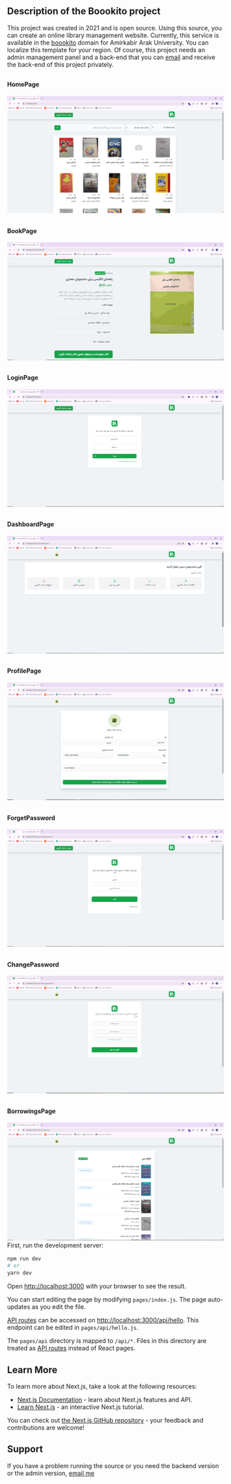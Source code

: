 ##  Description of the Boookito project 
This project was created in 2021 and is open source. Using this source, you can create an online library management website. Currently, this service is available in the [boookito](https://boookito.ir) domain for Amirkabir Arak University.
You can localize this template for your region.
Of course, this project needs an admin management panel and a back-end that you can [email](mailto:m789219@gmail.com) and receive the back-end of this project privately.

## <h4> HomePage </h4> 
![Homapage](./public/screenshots/home-page.PNG)
## <h4> BookPage </h4> 
![Bookpage](./public/screenshots/book-page.PNG)
## <h4> LoginPage </h4> 
![Loginpage](./public/screenshots/login-page.PNG)
## <h4> DashboardPage </h4> 
![Dashboardpage](./public/screenshots/dashboard-page.PNG)
## <h4> ProfilePage </h4> 
![Dashboardpage](./public/screenshots/profile-page.PNG)
## <h4> ForgetPassword </h4> 
![Dashboardpage](./public/screenshots/forgetpassword-page.PNG)
## <h4> ChangePassword </h4> 
![Dashboardpage](./public/screenshots/changepassword-page.PNG)
## <h4> BorrowingsPage </h4> 
![Dashboardpage](./public/screenshots/borrowings-page.PNG)
First, run the development server:

```bash
npm run dev
# or
yarn dev
```

Open [http://localhost:3000](http://localhost:3000) with your browser to see the result.

You can start editing the page by modifying `pages/index.js`. The page auto-updates as you edit the file.

[API routes](https://nextjs.org/docs/api-routes/introduction) can be accessed on [http://localhost:3000/api/hello](http://localhost:3000/api/hello). This endpoint can be edited in `pages/api/hello.js`.

The `pages/api` directory is mapped to `/api/*`. Files in this directory are treated as [API routes](https://nextjs.org/docs/api-routes/introduction) instead of React pages.

## Learn More

To learn more about Next.js, take a look at the following resources:

- [Next.js Documentation](https://nextjs.org/docs) - learn about Next.js features and API.
- [Learn Next.js](https://nextjs.org/learn) - an interactive Next.js tutorial.

You can check out [the Next.js GitHub repository](https://github.com/vercel/next.js/) - your feedback and contributions are welcome!

## Support

If you have a problem running the source or you need the backend version or the admin version, [email me](mailto:m789219@gmail.com)
